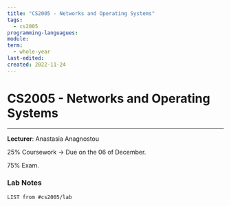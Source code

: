 ```yaml
---
title: "CS2005 - Networks and Operating Systems"
tags:
  - cs2005
programming-languagues:
module:
term:
  - whole-year
last-edited:
created: 2022-11-24
---
```

# CS2005 - Networks and Operating Systems
---
**Lecturer**: Anastasia Anagnostou

25% Coursework -> Due on the 06 of December.

75% Exam.

### Lab Notes
```dataview
LIST from #cs2005/lab 
```